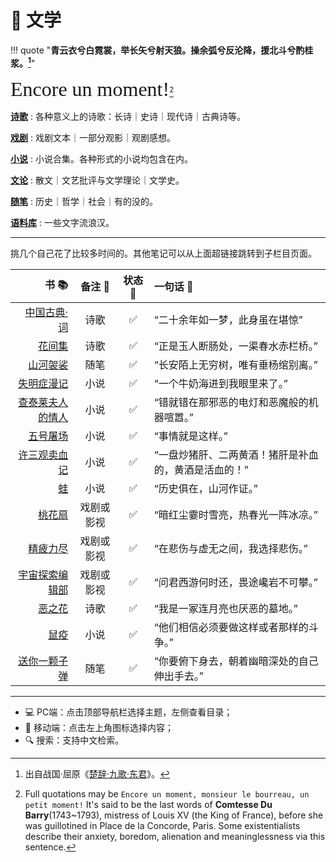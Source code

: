 # 📝 文学


!!! quote "**青云衣兮白霓裳，举长矢兮射天狼。操余弧兮反沦降，援北斗兮酌桂浆。[^1]**"

<font size = 6 face = "SnellRoundHand" >Encore un moment!</font>[^2]

**[诗歌](../Poems/index.md)**
:   各种意义上的诗歌：长诗｜史诗｜现代诗｜古典诗等。

**[戏剧](../Plays/index.md)**
:   戏剧文本｜一部分观影｜观剧感想。

**[小说](./Novel/index.md)**
:   小说合集。各种形式的小说均包含在内。

**[文论](./Literacy/index.md)**
:  散文｜文艺批评与文学理论｜文学史。

**[随笔](./Essay/index.md)**
:   历史｜哲学｜社会｜有的没的。

**[语料库](./Corpus/index.md)**
:   一些文字流浪汉。

-----

挑几个自己花了比较多时间的。其他笔记可以从上面超链接跳转到子栏目页面。

|                                                书 📚 |   备注 📝   | 状态 🔋 | 一句话 🍄                                             |
| --------------------------------------------------: | :--------: | :----: | :--------------------------------------------------- |
|        [中国古典·词](../Poems/ClassicChinese_ci.md) |    诗歌    |   ✅    | “二十余年如一梦，此身虽在堪惊”                       |
|                   [花间集](../Poems/Hua_jian_ci.md) |    诗歌    |   ✅    | “正是玉人断肠处，一渠春水赤栏桥。”                   |
|              [山河袈裟](./Essay/Shan_he_jia_sha.md) |    随笔    |   ✅    | “长安陌上无穷树，唯有垂杨绾别离。”                   |
|    [失明症漫记](./Novel/Ensaio_sobre_a_cegueira.md) |    小说    |   ✅    | “一个牛奶海进到我眼里来了。”                         |
|      [查泰莱夫人的情人](./Novel/Lady_Chatterley.md) |    小说    |   ✅    | “错就错在那邪恶的电灯和恶魔般的机器喧嚣。”           |
|          [五号屠场](./Novel/Slaughterhouse_five.md) |    小说    |   ✅    | “事情就是这样。”                                     |
|              [许三观卖血记](./Novel/Xu_san_guan.md) |    小说    |   ✅    | “一盘炒猪肝、二两黄酒！猪肝是补血的，黄酒是活血的！” |
|                               [蛙](./Novel/Frog.md) |    小说    |   ✅    | “历史俱在，山河作证。”                               |
|                  [桃花扇](../Plays/Tao_hua_shan.md) | 戏剧或影视 |   ✅    | “暗红尘霎时雪亮，热春光一阵冰凉。”                   |
|                   [精疲力尽](../Plays/Exhausted.md) | 戏剧或影视 |   ✅    | “在悲伤与虚无之间，我选择悲伤。”                     |
| [宇宙探索编辑部](../Plays/A_journey_to_the_west.md) | 戏剧或影视 |   ✅    | “问君西游何时还，畏途巉岩不可攀。”                   |
|                 [恶之花](../Poems/Fleurs_du_mal.md) |    诗歌    |   ✅    | “我是一冢连月亮也厌恶的墓地。”                       |
|                           [鼠疫](./Novel/Plague.md) |    小说    |   ✅    | “他们相信必须要做这样或者那样的斗争。”               |
|        [送你一颗子弹](./Essay/Give_you_a_bullet.md) |    随笔    |   ✅    | “你要俯下身去，朝着幽暗深处的自己伸出手去。”         |






-----------

- 💻 PC端：点击顶部导航栏选择主题，左侧查看目录；
- 📱 移动端：点击左上角图标选择内容；
- 🔍 搜索：支持中文检索。


[^1]: 出自战国·屈原《[楚辞·九歌·东君](https://baike.baidu.com/item/九歌·东君/699350)》。
[^2]: Full quotations may be `Encore un moment, monsieur le bourreau, un petit moment!` It's said to be the last words of **Comtesse Du Barry**(1743~1793), mistress of Louis XV (the King of France), before she was guillotined in Place de la Concorde, Paris. Some existentialists describe their anxiety, boredom, alienation and meaninglessness via this sentence.